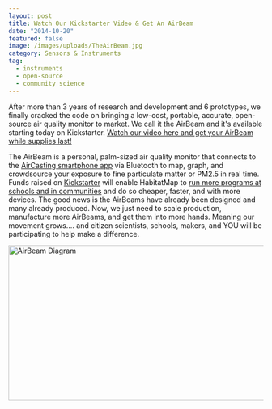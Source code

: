 ```yaml
---
layout: post
title: Watch Our Kickstarter Video & Get An AirBeam
date: "2014-10-20"
featured: false
image: /images/uploads/TheAirBeam.jpg
category: Sensors & Instruments
tag:
  - instruments
  - open-source
  - community science
---
```


<p>After more than 3 years of research and development and 6 prototypes, we finally cracked the code on bringing a low-cost, portable, accurate, open-source air quality monitor to market. We call it the AirBeam and it's available starting today on Kickstarter. <a href="https://www.kickstarter.com/projects/741031201/981875272?token=b9e7363b" target="_blank">Watch our video here and get your AirBeam while supplies last!</a></p>
<p>The AirBeam is a personal, palm-sized air quality monitor that connects to the <a href="https://play.google.com/store/apps/details?id=pl.llp.aircasting&amp;hl=en" target="_blank">AirCasting smartphone app</a> via Bluetooth to map, graph, and crowdsource your exposure to fine particulate matter or PM2.5 in real time. Funds raised on <a href="https://www.kickstarter.com/projects/741031201/981875272?token=b9e7363b" target="_blank">Kickstarter</a> will enable HabitatMap to <a href="https://www.habitatmap.org/blog/aircasting-youth" target="_blank">run more programs at schools and in communities</a> and do so cheaper, faster, and with more devices. The good news is the AirBeams have already been designed and many already produced. Now, we just need to scale production, manufacture more AirBeams, and get them into more hands. Meaning our movement grows…. and citizen scientists, schools, makers, and YOU will be participating to help make a difference.</p>
<p><a href="https://www.kickstarter.com/projects/741031201/981875272?token=b9e7363b" target="_blank"><img style="text-decoration: underline;" title="AirBeam Diagram" src="{{ site.baseurl }}/assets/AirBeamSticker2.jpg" alt="AirBeam Diagram" width="600" height="307" /></a></p>
